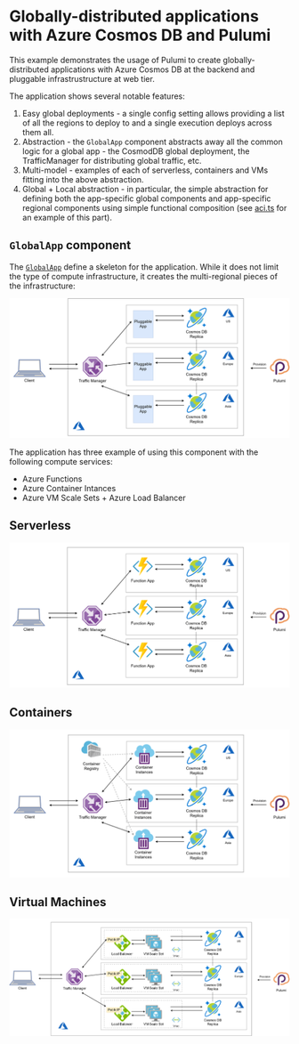 # Globally-distributed applications with Azure Cosmos DB and Pulumi

This example demonstrates the usage of Pulumi to create globally-distributed applications with Azure Cosmos DB at the backend and pluggable infrastrustructure at web tier.

The application shows several notable features:

1. Easy global deployments - a single config setting allows providing a list of all the regions to deploy to and a single execution deploys across them all.
2. Abstraction - the `GlobalApp` component abstracts away all the common logic for a global app - the CosmodDB global deployment, the TrafficManager for distributing global traffic, etc.
3. Multi-model - examples of each of serverless, containers and VMs fitting into the above abstraction.
4. Global + Local abstraction - in particular, the simple abstraction for defining both the app-specific global components and app-specific regional components using simple functional composition (see [aci.ts](https://github.com/mikhailshilkov/pulumi-cosmos/blob/master/aci.ts) for an example of this part).

## `GlobalApp` component

The [`GlobalApp`](https://github.com/mikhailshilkov/pulumi-cosmos/blob/master/globalApp.ts) define a skeleton for the application. While it does not limit the type of compute infrastructure, it creates the multi-regional pieces of the infrastructure:

![Global App](https://github.com/mikhailshilkov/pulumi-cosmos/raw/master/pictures/globalapp.png)

The application has three example of using this component with the following compute services:
- Azure Functions
- Azure Container Intances
- Azure VM Scale Sets + Azure Load Balancer

## Serverless

![Function App](https://github.com/mikhailshilkov/pulumi-cosmos/raw/master/pictures/functions.png)

## Containers

![Container Instances](https://github.com/mikhailshilkov/pulumi-cosmos/raw/master/pictures/containers.png)

## Virtual Machines

![VM Scale Sets](https://github.com/mikhailshilkov/pulumi-cosmos/raw/master/pictures/vmscalesets.png)